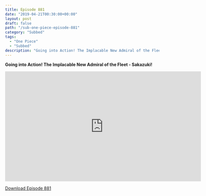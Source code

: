 ```yaml
---
title: Episode 881
date: "2019-04-21T00:30:00+00:00"
layout: post
draft: false
path: "/sub-one-piece-episode-881"
category: "Subbed"
tags:
  - "One Piece"
  - "Subbed"
description: "Going into Action! The Implacable New Admiral of the Fleet - Sakazuki!"
---
```


**Going into Action! The Implacable New Admiral of the Fleet - Sakazuki!**

<iframe width="640" height="360" src="https://www.rapidvideo.com/e/G6FRPHFCWT" frameborder="0" marginwidth=0 marginheight=0 scrolling=no allowfullscreen></iframe>

<a href="http://ouo.io/qs/eCodkFEQ?s=https://rapidvid.to/d/https://www.rapidvideo.com/e/G6FRPHFCWT">Download Episode 881</a>
